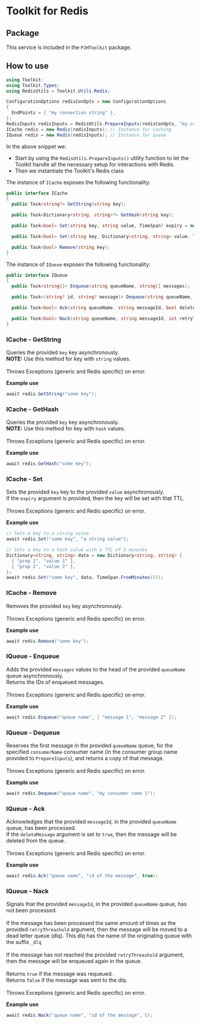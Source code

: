 # Toolkit for Redis

## Package
This service is included in the `PJHToolkit` package.

## How to use
```c#
using Toolkit;
using Toolkit.Types;
using RedisUtils = Toolkit.Utils.Redis;

ConfigurationOptions redisConOpts = new ConfigurationOptions
{
  EndPoints = { "my connection string" },
};
RedisInputs redisInputs = RedisUtils.PrepareInputs(redisConOpts, "my consumer group name");
ICache redis = new Redis(redisInputs); // Instance for caching
IQueue redis = new Redis(redisInputs); // Instance for queue
```

In the above snippet we:
- Start by using the `RedisUtils.PrepareInputs()` utility function to let the Toolkit handle all the necessary setup for interactions with Redis.
- Then we instantiate the Toolkit's Redis class

The instance of `ICache` exposes the following functionality:

```c#
public interface ICache
{
  public Task<string?> GetString(string key);

  public Task<Dictionary<string, string>?> GetHash(string key);

  public Task<bool> Set(string key, string value, TimeSpan? expiry = null);

  public Task<bool> Set(string key, Dictionary<string, string> value, TimeSpan? expiry = null);

  public Task<bool> Remove(string key);
}
```
The instance of `IQueue` exposes the following functionality:

```c#
public interface IQueue
{
  public Task<string[]> Enqueue(string queueName, string[] messages);

  public Task<(string? id, string? message)> Dequeue(string queueName, string consumerName);

  public Task<bool> Ack(string queueName, string messageId, bool deleteMessage = true);

  public Task<bool> Nack(string queueName, string messageId, int retryThreashold);
}
```

### ICache - GetString
Queries the provided `key` key asynchronously.<br>
**NOTE:** Use this method for key with `string` values.<br><br>
Throws Exceptions (generic and Redis specific) on error.

**Example use**
```c#
await redis.GetString("some key");
```

### ICache - GetHash
Queries the provided `key` key asynchronously.<br>
**NOTE:** Use this method for key with `hash` values.<br><br>
Throws Exceptions (generic and Redis specific) on error.

**Example use**
```c#
await redis.GetHash("some key");
```

### ICache - Set
Sets the provided `key` key to the provided `value` asynchronously.<br>
If the `expiry` argument is provided, then the key will be set with that TTL.<br><br>
Throws Exceptions (generic and Redis specific) on error.

**Example use**
```c#
// Sets a key to a string value
await redis.Set("some key", "a string value");

// Sets a key to a hash value with a TTL of 5 minutes
Dictionary<string, string> data = new Dictionary<string, string> {
  { "prop 1", "value 1" },
  { "prop 2", "value 2" },
};
await redis.Set("some key", data, TimeSpan.FromMinutes(5));
```

### ICache - Remove
Removes the provided `key` key asynchronously.<br><br>
Throws Exceptions (generic and Redis specific) on error.

**Example use**
```c#
await redis.Remove("some key");
```

### IQueue - Enqueue
Adds the provided `messages` values to the head of the provided `queueName` queue asynchronously.<br>
Returns the IDs of enqueued messages.<br><br>
Throws Exceptions (generic and Redis specific) on error.

**Example use**
```c#
await redis.Enqueue("queue name", [ "message 1", "message 2" ]);
```

### IQueue - Dequeue
Reserves the first message in the provided `queueName` queue, for the specified `consumerName` consumer name (in the consumer group name provided to `PrepareInputs`), and returns a copy of that message.<br><br>
Throws Exceptions (generic and Redis specific) on error.

**Example use**
```c#
await redis.Dequeue("queue name", "my consumer name 1");
```

### IQueue - Ack
Acknowledges that the provided `messageId`, in the provided `queueName` queue, has been processed.<br>
If the `deleteMessage` argument is set to `true`, then the message will be deleted from the queue.<br><br>
Throws Exceptions (generic and Redis specific) on error.

**Example use**
```c#
await redis.Ack("queue name", "id of the message", true);
```

### IQueue - Nack
Signals that the provided `messageId`, in the provided `queueName` queue, has not been processed.<br><br>
If the message has been processed the same amount of times as the provided `retryThreashold` argument, then the message will be moved to a dead letter queue (dlq). This dlq has the name of the originating queue with the suffix `_dlq`<br><br>
If the message has not reached the provided `retryThreashold` argument, then the message will be enqueued again in the queue.<br><br>
Returns `true` if the message was requeued.<br>
Returns `false` if the message was sent to the dlq.<br><br>
Throws Exceptions (generic and Redis specific) on error.

**Example use**
```c#
await redis.Nack("queue name", "id of the message", 5);
```